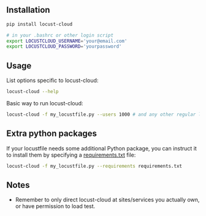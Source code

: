 ## Installation

```bash
pip install locust-cloud
```

```bash
# in your .bashrc or other login script
export LOCUSTCLOUD_USERNAME='your@email.com'
export LOCUSTCLOUD_PASSWORD='yourpassword'
```

## Usage

List options specific to locust-cloud:

```bash
locust-cloud --help
```

Basic way to run locust-cloud:

```bash
locust-cloud -f my_locustfile.py --users 1000 # and any other regular locust parameters
```

<!-- Spawn a basic mock service for testing:

```bash
locust-cloud -f my_locustfile.py --users 1000 --mock-server
```
-->

## Extra python packages

If your locustfile needs some additional Python package, you can instruct it to install them by specifying a [requirements.txt](https://pip.pypa.io/en/stable/reference/requirements-file-format/) file:

```bash
locust-cloud -f my_locustfile.py --requirements requirements.txt
```

## Notes

* Remember to only direct locust-cloud at sites/services you actually own, or have permission to load test.
